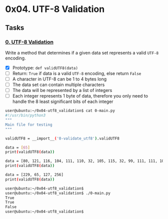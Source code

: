 # 0x04. UTF-8 Validation

## Tasks
### [0. UTF-8 Validation](./0-validate_utf8.py)

Write a method that determines if a given data set represents a valid `UTF-8` encoding.

- [x] Prototype: `def validUTF8(data)`
- [ ] Return: `True` if data is a valid `UTF-8` encoding, else return `False`
- [ ] A character in UTF-8 can be 1 to 4 bytes long
- [ ] The data set can contain multiple characters
- [ ] The data will be represented by a list of integers
- [ ] Each integer represents 1 byte of data, therefore you only need to handle the 8 least significant bits of each integer
```bash
user@ubuntu:~/0x04-utf8_validation$ cat 0-main.py
#!/usr/bin/python3
"""
Main file for testing
"""

validUTF8 = __import__('0-validate_utf8').validUTF8

data = [65]
print(validUTF8(data))

data = [80, 121, 116, 104, 111, 110, 32, 105, 115, 32, 99, 111, 111, 108, 33]
print(validUTF8(data))

data = [229, 65, 127, 256]
print(validUTF8(data))
```
```bash
user@ubuntu:~/0x04-utf8_validation$
user@ubuntu:~/0x04-utf8_validation$ ./0-main.py
True
True
False
user@ubuntu:~/0x04-utf8_validation$
```
